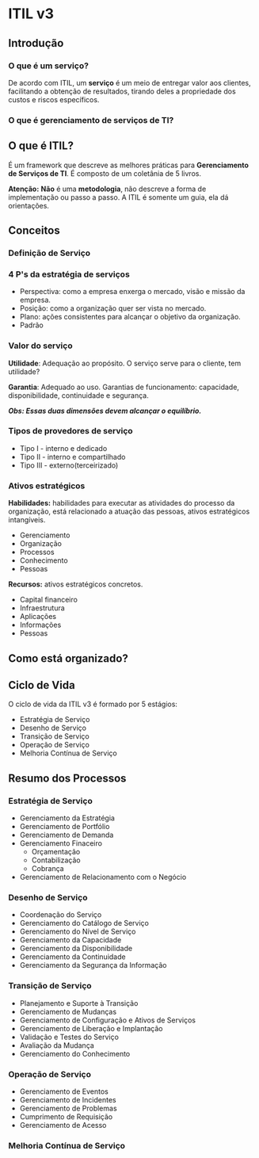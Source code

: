 # ITIL v3

## Introdução

### O que é um serviço?

De acordo com ITIL, um **serviço** é um meio de entregar valor aos clientes, facilitando a obtenção de resultados, tirando deles a propriedade dos custos e riscos específicos.

### O que é gerenciamento de serviços de TI?

## O que é ITIL?

É um framework que descreve as melhores práticas para **Gerenciamento de Serviços de TI**. É composto de um coletânia de 5 livros.

**Atenção:** **Não** é uma **metodologia**, não descreve a forma de implementação ou passo a passo. A ITIL é somente um guia, ela dá orientações.

## Conceitos

### Definição de Serviço

### 4 P's da estratégia de serviços

- Perspectiva: como a empresa enxerga o mercado, visão e missão da empresa.
- Posição: como a organização quer ser vista no mercado.
- Plano: ações consistentes para alcançar o objetivo da organização.
- Padrão

### Valor do serviço

**Utilidade**: Adequação ao propósito. O serviço serve para o cliente, tem utilidade?

**Garantia**: Adequado ao uso. Garantias de funcionamento: capacidade, disponibilidade, continuidade e segurança.

**_Obs: Essas duas dimensões devem alcançar o equilíbrio._**

### Tipos de provedores de serviço

- Tipo I - interno e dedicado
- Tipo II - interno e compartilhado
- Tipo III - externo(terceirizado)

### Ativos estratégicos

**Habilidades:** habilidades para executar as atividades do processo da organização, está relacionado a atuação das pessoas, ativos estratégicos intangíveis.

- Gerenciamento
- Organização
- Processos
- Conhecimento
- Pessoas

**Recursos:** ativos estratégicos concretos.

- Capital financeiro
- Infraestrutura
- Aplicações
- Informações
- Pessoas

## Como está organizado?

## Ciclo de Vida

O ciclo de vida da ITIL v3 é formado por 5 estágios:

- Estratégia de Serviço
- Desenho de Serviço
- Transição de Serviço
- Operação de Serviço
- Melhoria Contínua de Serviço

## Resumo dos Processos

### Estratégia de Serviço

- Gerenciamento da Estratégia
- Gerenciamento de Portfólio
- Gerenciamento de Demanda
- Gerenciamento Finaceiro
    - Orçamentação
    - Contabilização
    - Cobrança
- Gerenciamento de Relacionamento com o Negócio

### Desenho de Serviço

- Coordenação do Serviço
- Gerenciamento do Catálogo de Serviço
- Gerenciamento do Nível de Serviço
- Gerenciamento da Capacidade
- Gerenciamento da Disponibilidade
- Gerenciamento da Continuidade
- Gerenciamento da Segurança da Informação

### Transição de Serviço

- Planejamento e Suporte à Transição
- Gerenciamento de Mudanças
- Gerenciamento de Configuração e Ativos de Serviços
- Gerenciamento de Liberação e Implantação
- Validação e Testes do Serviço
- Avaliação da Mudança
- Gerenciamento do Conhecimento

### Operação de Serviço

- Gerenciamento de Eventos
- Gerenciamento de Incidentes
- Gerenciamento de Problemas
- Cumprimento de Requisição
- Gerenciamento de Acesso

### Melhoria Contínua de Serviço